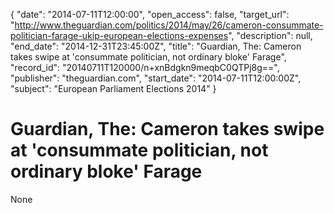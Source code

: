 {
  "date": "2014-07-11T12:00:00", 
  "open_access": false, 
  "target_url": "http://www.theguardian.com/politics/2014/may/26/cameron-consummate-politician-farage-ukip-european-elections-expenses", 
  "description": null, 
  "end_date": "2014-12-31T23:45:00Z", 
  "title": "Guardian, The: Cameron takes swipe at 'consummate politician, not ordinary bloke' Farage", 
  "record_id": "20140711T120000/n+xnBdgkn9meqbC0QTPj8g==", 
  "publisher": "theguardian.com", 
  "start_date": "2014-07-11T12:00:00Z", 
  "subject": "European Parliament Elections 2014"
}

# Guardian, The: Cameron takes swipe at 'consummate politician, not ordinary bloke' Farage

None